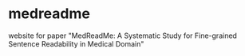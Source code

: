 # medreadme
website for paper "MedReadMe: A Systematic Study for Fine-grained Sentence Readability in Medical Domain"
